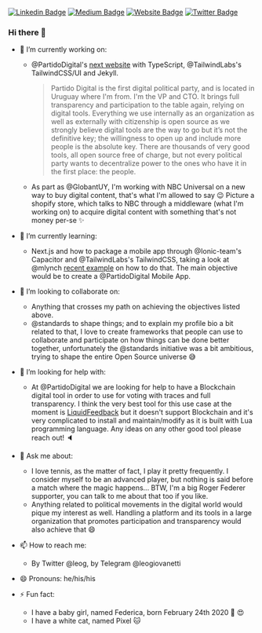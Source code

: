 [![Linkedin Badge](https://img.shields.io/badge/-leogiovanetti-blue?style=flat&logo=Linkedin&logoColor=white&link=https://www.linkedin.com/in/leogiovanetti/)](https://www.linkedin.com/in/leogiovanetti/)
[![Medium Badge](https://img.shields.io/badge/-@leog-000000?style=flat&labelColor=000000&logo=Medium&link=https://medium.com/@leog)](https://medium.com/@leog)
[![Website Badge](https://img.shields.io/badge/-leog.me-47CCCC?style=flat&logo=Google-Chrome&logoColor=white&link=https://leog.me)](https://leog.me)
[![Twitter Badge](https://img.shields.io/badge/-@leog-1ca0f1?style=flat&labelColor=1ca0f1&logo=twitter&logoColor=white&link=https://twitter.com/leog)](https://twitter.com/leog)

### Hi there 👋

- 🔭 I’m currently working on:
  - @PartidoDigital's [next website](https://github.com/PartidoDigital/PartidoDigital-Web-Next) with TypeScript, @TailwindLabs's TailwindCSS/UI and Jekyll. 
  
    > Partido Digital is the first digital political party, and is located in Uruguay where I'm from. I'm the VP and CTO. It brings full transparency and participation to the table again, relying on digital tools. Everything we use internally as an organization as well as externally with citizenship is open source as we strongly believe digital tools are the way to go but it’s not the definitive key; the willingness to open up and include more people is the absolute key. There are thousands of very good tools, all open source free of charge, but not every political party wants to decentralize power to the ones who have it in the first place: the people.
  - As part as @GlobantUY, I'm working with NBC Universal on a new way to buy digital content, that's what I'm allowed to say 😉 Picture a shopify store, which talks to NBC through a middleware (what I'm working on) to acquire digital content with something that's not money per-se ✨

- 🌱 I’m currently learning:
  - Next.js and how to package a mobile app through @Ionic-team's Capacitor and @TailwindLabs's TailwindCSS, taking a look at @mlynch [recent example](https://github.com/mlynch/nextjs-tailwind-capacitor) on how to do that. The main objective would be to create a @PartidoDigital Mobile App.

- 👯 I’m looking to collaborate on:
  - Anything that crosses my path on achieving the objectives listed above.
  - @standards to shape things; and to explain my profile bio a bit related to that, I love to create frameworks that people can use to collaborate and participate on how things can be done better together, unfortunately the @standards initiative was a bit ambitious, trying to shape the entire Open Source universe 😅

- 🤔 I’m looking for help with:
  - At @PartidoDigital we are looking for help to have a Blockchain digital tool in order to use for voting with traces and full transparency. I think the very best tool for this use case at the moment is [LiquidFeedback](https://liquidfeedback.org/) but it doesn't support Blockchain and it's very complicated to install and maintain/modify as it is built with Lua programming language. Any ideas on any other good tool please reach out! 🔈
  
- 💬 Ask me about:
  - I love tennis, as the matter of fact, I play it pretty frequently. I consider myself to be an advanced player, but nothing is said before a match where the magic happens... BTW, I'm a big Roger Federer supporter, you can talk to me about that too if you like.
  - Anything related to political movements in the digital world would pique my interest as well. Handling a platform and its tools in a large organization that promotes participation and transparency would also achieve that 😄

- 📫 How to reach me: 
  - By Twitter @leog, by Telegram @leogiovanetti
  
- 😄 Pronouns: he/his/his

- ⚡ Fun fact: 
  - I have a baby girl, named Federica, born February 24th 2020 👶 😍
  - I have a white cat, named Pixel 🐱 
